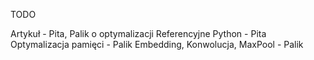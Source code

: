 TODO

 Artykuł - Pita, Palik o optymalizacji
 Referencyjne Python - Pita
 Optymalizacja pamięci - Palik
 Embedding, Konwolucja, MaxPool - Palik
